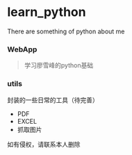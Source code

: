 # learn_python
There are something of python about me

### WebApp
  > 学习廖雪峰的python基础
  
  
### utils
  封装的一些日常的工具（待完善）
  - PDF
  - EXCEL
  - 抓取图片

如有侵权，请联系本人删除
   



